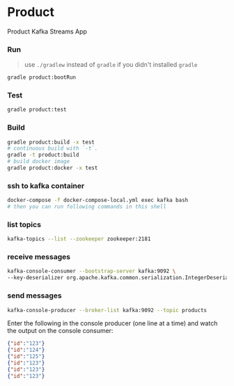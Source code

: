 Product
========
Product Kafka Streams App
 

### Run
> use `./gradlew` instead of `gradle` if you didn't installed `gradle`
```bash
gradle product:bootRun
```
### Test
```bash
gradle product:test
```
### Build
```bash
gradle product:build -x test 
# continuous build with `-t`. 
gradle -t product:build
# build docker image
gradle product:docker -x test 
```

### ssh to kafka container
```bash
docker-compose -f docker-compose-local.yml exec kafka bash
# then you can run following commands in this shell
```

### list topics
```bash
kafka-topics --list --zookeeper zookeeper:2181
```

### receive messages
```bash
kafka-console-consumer --bootstrap-server kafka:9092 \
--key-deserializer org.apache.kafka.common.serialization.IntegerDeserializer --property print.key=true --topic product-counts
```

### send messages
```bash
kafka-console-producer --broker-list kafka:9092 --topic products
 ```
 
 
Enter the following in the console producer (one line at a time) and watch the output on the console consumer:
```json 
{"id":"123"}
{"id":"124"}
{"id":"125"}
{"id":"123"}
{"id":"123"}
{"id":"123"}
 ```
